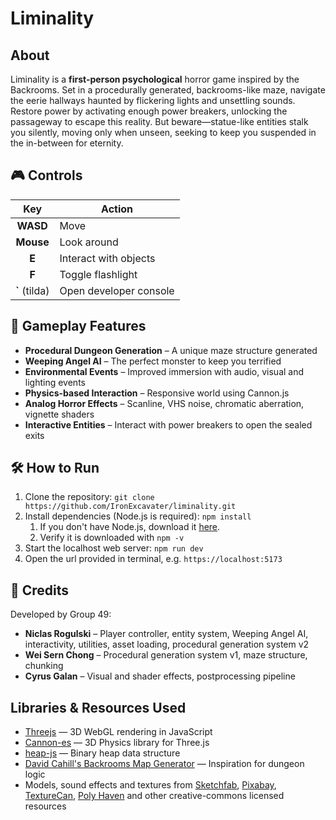 # Liminality

## About

Liminality is a **first-person psychological** horror game inspired by the Backrooms. Set in a procedurally generated,
backrooms-like maze, navigate the eerie hallways haunted by flickering lights and unsettling sounds. Restore power by
activating enough power breakers, unlocking the passageway to escape this reality. But beware—statue-like entities stalk
you silently, moving only when unseen, seeking to keep you suspended in the in-between for eternity.

## 🎮 Controls

|      Key       | Action                               |
|:--------------:|--------------------------------------|
|    **WASD**    | Move                                 |
|   **Mouse**    | Look around                          |
|     **E**      | Interact with objects                |
|     **F**      | Toggle flashlight                    |
| **\`** (tilda) | Open developer console               |

## 🧩 Gameplay Features

- **Procedural Dungeon Generation** – A unique maze structure generated
- **Weeping Angel AI** – The perfect monster to keep you terrified
- **Environmental Events** – Improved immersion with audio, visual and lighting events 
- **Physics-based Interaction** – Responsive world using Cannon.js
- **Analog Horror Effects** – Scanline, VHS noise, chromatic aberration, vignette shaders
- **Interactive Entities** – Interact with power breakers to open the sealed exits

## 🛠️ How to Run

1. Clone the repository: `git clone https://github.com/IronExcavater/liminality.git`
2. Install dependencies (Node.js is required): `npm install`
   1. If you don't have Node.js, download it [here](https://nodejs.org/en).
   2. Verify it is downloaded with `npm -v`
3. Start the localhost web server: `npm run dev`
4. Open the url provided in terminal, e.g. `https://localhost:5173`

## 👥 Credits

Developed by Group 49:
* **Niclas Rogulski** – Player controller, entity system, Weeping Angel AI, interactivity, utilities, asset loading,
procedural generation system v2
* **Wei Sern Chong** – Procedural generation system v1, maze structure, chunking
* **Cyrus Galan** – Visual and shader effects, postprocessing pipeline

## Libraries & Resources Used

* [Threejs](https://threejs.org) — 3D WebGL rendering in JavaScript
* [Cannon-es](https://pmndrs.github.io/cannon-es/) — 3D Physics library for Three.js
* [heap-js](https://www.npmjs.com/package/heap-js) — Binary heap data structure
* [David Cahill's Backrooms Map Generator](https://github.com/davidpcahill/The-Backrooms-Map-Generator) — Inspiration for dungeon logic
* Models, sound effects and textures from [Sketchfab](https://sketchfab.com/3d-models/popular),
[Pixabay](https://pixabay.com), [TextureCan](https://www.texturecan.com), [Poly Haven](https://polyhaven.com) and other
creative-commons licensed resources